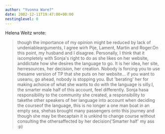 ```yaml
---
author: "Yvonna Ware?"
date: 2002-12-11T19:47:00+00:00
nestinglevel: 0
---
```

Helena Weitz wrote:

> though the importance of my opinion might be reduced by lack of undeniablearguments, I agree wirh Pije, Lament, Martin and Roger.On this point, my husband and I disagree. Personally, I think that it iscompletely with Sonja's right to do as she likes on her website, anddictate how she desires the language to go. It is her idea, her site, herresources, her decision, her creation. Nobody is forcing you to use thesame version of TP that she puts on her website... if you want to useanu, go ahead, nobody is stopping you. But 'berating' her for making achoice of what she wants to do with the language is silly.I, the smarter male half of this account, feel differently. Sonja hasa responsibility to the community she created, a responsibility to takethe other speakers of her language into account when deciding the courseof the language, this is no longer a one man boat in an empty sea, shehas brought many passengers onto this journey and though she may be thecaptain it is unkind to change course without consulting the othersaffected by her decision('Smarter half' my ass :p)
